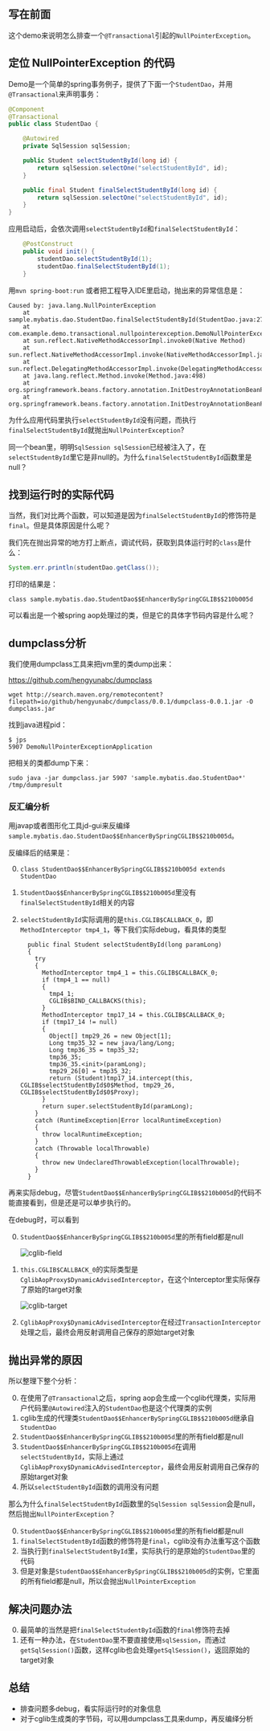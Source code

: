

## 写在前面

这个demo来说明怎么排查一个`@Transactional`引起的`NullPointerException`。

## 定位 NullPointerException 的代码

Demo是一个简单的spring事务例子，提供了下面一个`StudentDao`，并用`@Transactional`来声明事务：

```java
@Component
@Transactional
public class StudentDao {

	@Autowired
	private SqlSession sqlSession;

	public Student selectStudentById(long id) {
		return sqlSession.selectOne("selectStudentById", id);
	}

	public final Student finalSelectStudentById(long id) {
		return sqlSession.selectOne("selectStudentById", id);
	}
}
```

应用启动后，会依次调用`selectStudentById`和`finalSelectStudentById`：

```java
	@PostConstruct
	public void init() {
		studentDao.selectStudentById(1);
		studentDao.finalSelectStudentById(1);
	}
```

用`mvn spring-boot:run` 或者把工程导入IDE里启动，抛出来的异常信息是：


```
Caused by: java.lang.NullPointerException
	at sample.mybatis.dao.StudentDao.finalSelectStudentById(StudentDao.java:27)
	at com.example.demo.transactional.nullpointerexception.DemoNullPointerExceptionApplication.init(DemoNullPointerExceptionApplication.java:30)
	at sun.reflect.NativeMethodAccessorImpl.invoke0(Native Method)
	at sun.reflect.NativeMethodAccessorImpl.invoke(NativeMethodAccessorImpl.java:62)
	at sun.reflect.DelegatingMethodAccessorImpl.invoke(DelegatingMethodAccessorImpl.java:43)
	at java.lang.reflect.Method.invoke(Method.java:498)
	at org.springframework.beans.factory.annotation.InitDestroyAnnotationBeanPostProcessor$LifecycleElement.invoke(InitDestroyAnnotationBeanPostProcessor.java:366)
	at org.springframework.beans.factory.annotation.InitDestroyAnnotationBeanPostProcessor$LifecycleMetadata.invokeInitMethods(InitDestroyAnnotationBeanPostProcessor.java:311)
```


为什么应用代码里执行`selectStudentById`没有问题，而执行`finalSelectStudentById`就抛出`NullPointerException`?

同一个bean里，明明`SqlSession sqlSession`已经被注入了，在``selectStudentById``里它是非null的。为什么`finalSelectStudentById`函数里是null？

## 找到运行时的实际代码

当然，我们对比两个函数，可以知道是因为`finalSelectStudentById`的修饰符是`final`。但是具体原因是什么呢？

我们先在抛出异常的地方打上断点，调试代码，获取到具体运行时的`class`是什么：

```java
System.err.println(studentDao.getClass());
```

打印的结果是：

```
class sample.mybatis.dao.StudentDao$$EnhancerBySpringCGLIB$$210b005d
```

可以看出是一个被spring aop处理过的类，但是它的具体字节码内容是什么呢？

## dumpclass分析

我们使用dumpclass工具来把jvm里的类dump出来：

https://github.com/hengyunabc/dumpclass

```
wget http://search.maven.org/remotecontent?filepath=io/github/hengyunabc/dumpclass/0.0.1/dumpclass-0.0.1.jar -O dumpclass.jar
```

找到java进程pid：

```
$ jps
5907 DemoNullPointerExceptionApplication
```

把相关的类都dump下来：

```
sudo java -jar dumpclass.jar 5907 'sample.mybatis.dao.StudentDao*' /tmp/dumpresult
```

### 反汇编分析

用javap或者图形化工具jd-gui来反编绎`sample.mybatis.dao.StudentDao$$EnhancerBySpringCGLIB$$210b005d`。

反编绎后的结果是：

0. `class StudentDao$$EnhancerBySpringCGLIB$$210b005d extends StudentDao`
0. `StudentDao$$EnhancerBySpringCGLIB$$210b005d`里没有`finalSelectStudentById`相关的内容

0. `selectStudentById`实际调用的是`this.CGLIB$CALLBACK_0`，即`MethodInterceptor tmp4_1`，等下我们实际debug，看具体的类型

	```
	  public final Student selectStudentById(long paramLong)
	  {
	    try
	    {
	      MethodInterceptor tmp4_1 = this.CGLIB$CALLBACK_0;
	      if (tmp4_1 == null)
	      {
	        tmp4_1;
	        CGLIB$BIND_CALLBACKS(this);
	      }
	      MethodInterceptor tmp17_14 = this.CGLIB$CALLBACK_0;
	      if (tmp17_14 != null)
	      {
	        Object[] tmp29_26 = new Object[1];
	        Long tmp35_32 = new java/lang/Long;
	        Long tmp36_35 = tmp35_32;
	        tmp36_35;
	        tmp36_35.<init>(paramLong);
	        tmp29_26[0] = tmp35_32;
	        return (Student)tmp17_14.intercept(this, CGLIB$selectStudentById$0$Method, tmp29_26, CGLIB$selectStudentById$0$Proxy);
	      }
	      return super.selectStudentById(paramLong);
	    }
	    catch (RuntimeException|Error localRuntimeException)
	    {
	      throw localRuntimeException;
	    }
	    catch (Throwable localThrowable)
	    {
	      throw new UndeclaredThrowableException(localThrowable);
	    }
	  }
	```

再来实际debug，尽管`StudentDao$$EnhancerBySpringCGLIB$$210b005d`的代码不能直接看到，但是还是可以单步执行的。

在debug时，可以看到

0. `StudentDao$$EnhancerBySpringCGLIB$$210b005d`里的所有field都是null

    ![cglib-field](cglib-field.png)

0. `this.CGLIB$CALLBACK_0`的实际类型是`CglibAopProxy$DynamicAdvisedInterceptor`，在这个Interceptor里实际保存了原始的target对象

    ![cglib-target](cglib-target.png)

0. `CglibAopProxy$DynamicAdvisedInterceptor`在经过`TransactionInterceptor`处理之后，最终会用反射调用自己保存的原始target对象


## 抛出异常的原因

所以整理下整个分析：

0. 在使用了`@Transactional`之后，spring aop会生成一个cglib代理类，实际用户代码里`@Autowired`注入的`StudentDao`也是这个代理类的实例
0. cglib生成的代理类`StudentDao$$EnhancerBySpringCGLIB$$210b005d`继承自`StudentDao`
0. `StudentDao$$EnhancerBySpringCGLIB$$210b005d`里的所有field都是null
0. `StudentDao$$EnhancerBySpringCGLIB$$210b005d`在调用`selectStudentById`，实际上通过`CglibAopProxy$DynamicAdvisedInterceptor`，最终会用反射调用自己保存的原始target对象
0. 所以`selectStudentById`函数的调用没有问题

那么为什么`finalSelectStudentById`函数里的`SqlSession sqlSession`会是null，然后抛出`NullPointerException`？

0. `StudentDao$$EnhancerBySpringCGLIB$$210b005d`里的所有field都是null
0. `finalSelectStudentById`函数的修饰符是`final`，cglib没有办法重写这个函数
0. 当执行到`finalSelectStudentById`里，实际执行的是原始的`StudentDao`里的代码
0. 但是对象是`StudentDao$$EnhancerBySpringCGLIB$$210b005d`的实例，它里面的所有field都是null，所以会抛出`NullPointerException`

## 解决问题办法

0. 最简单的当然是把`finalSelectStudentById`函数的`final`修饰符去掉
0. 还有一种办法，在`StudentDao`里不要直接使用`sqlSession`，而通过`getSqlSession()`函数，这样cglib也会处理`getSqlSession()`，返回原始的target对象

## 总结

* 排查问题多debug，看实际运行时的对象信息
* 对于cglib生成类的字节码，可以用dumpclass工具来dump，再反编绎分析

